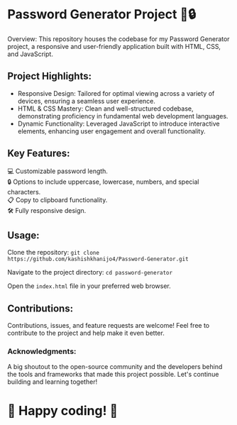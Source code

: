 <h1>Password Generator Project 🔑🔒</h1>
        <p>Overview: This repository houses the codebase for my Password Generator project, a responsive and user-friendly application built with HTML, CSS, and JavaScript.</p>
        <h2>Project Highlights:</h2>
        <ul>
            <li>Responsive Design: Tailored for optimal viewing across a variety of devices, ensuring a seamless user experience.</li>
            <li>HTML & CSS Mastery: Clean and well-structured codebase, demonstrating proficiency in fundamental web development languages.</li>
            <li>Dynamic Functionality: Leveraged JavaScript to introduce interactive elements, enhancing user engagement and overall functionality.</li>
        </ul>
        <h2>Key Features:</h2>
        💻 Customizable password length.<br>
        🔒 Options to include uppercase, lowercase, numbers, and special characters.<br>
        📋 Copy to clipboard functionality.<br>
        🛠️ Fully responsive design.<br>
       <h2>Usage:</h2>
        <p>Clone the repository: <code>git clone https://github.com/kashishkhanijo4/Password-Generator.git</code></p>
        <p>Navigate to the project directory: <code>cd password-generator</code></p>
        <p>Open the <code>index.html</code> file in your preferred web browser.</p>
        <h2>Contributions:</h2>
        <p>Contributions, issues, and feature requests are welcome! Feel free to contribute to the project and help make it even better.</p>
        <h3>Acknowledgments:</h3>
        <p>A big shoutout to the open-source community and the developers behind the tools and frameworks that made this project possible. Let's continue building and learning together!</p>
        <h1>🚀 Happy coding! 🚀</h1>
